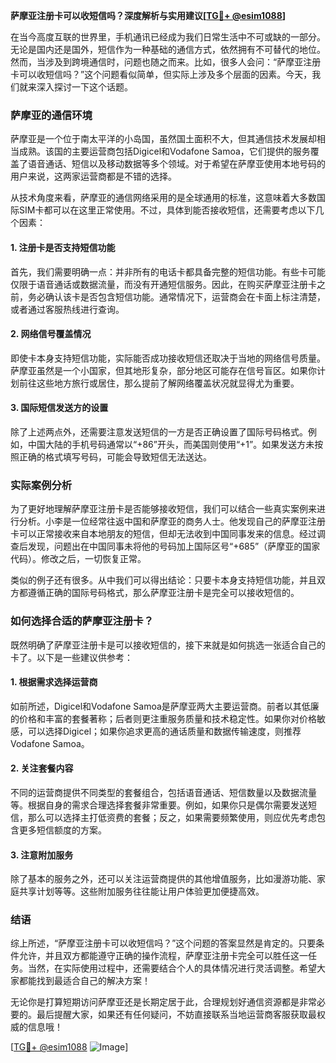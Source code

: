 **萨摩亚注册卡可以收短信吗？深度解析与实用建议[[TG💪+ @esim1088](https://t.me/s/esim1088)]**

在当今高度互联的世界里，手机通讯已经成为我们日常生活中不可或缺的一部分。无论是国内还是国外，短信作为一种基础的通信方式，依然拥有不可替代的地位。然而，当涉及到跨境通信时，问题也随之而来。比如，很多人会问：“萨摩亚注册卡可以收短信吗？”这个问题看似简单，但实际上涉及多个层面的因素。今天，我们就来深入探讨一下这个话题。

### 萨摩亚的通信环境

萨摩亚是一个位于南太平洋的小岛国，虽然国土面积不大，但其通信技术发展却相当成熟。该国的主要运营商包括Digicel和Vodafone Samoa，它们提供的服务覆盖了语音通话、短信以及移动数据等多个领域。对于希望在萨摩亚使用本地号码的用户来说，这两家运营商都是不错的选择。

从技术角度来看，萨摩亚的通信网络采用的是全球通用的标准，这意味着大多数国际SIM卡都可以在这里正常使用。不过，具体到能否接收短信，还需要考虑以下几个因素：

#### 1. 注册卡是否支持短信功能
首先，我们需要明确一点：并非所有的电话卡都具备完整的短信功能。有些卡可能仅限于语音通话或数据流量，而没有开通短信服务。因此，在购买萨摩亚注册卡之前，务必确认该卡是否包含短信功能。通常情况下，运营商会在卡面上标注清楚，或者通过客服热线进行查询。

#### 2. 网络信号覆盖情况
即使卡本身支持短信功能，实际能否成功接收短信还取决于当地的网络信号质量。萨摩亚虽然是一个小国家，但其地形复杂，部分地区可能存在信号盲区。如果你计划前往这些地方旅行或居住，那么提前了解网络覆盖状况就显得尤为重要。

#### 3. 国际短信发送方的设置
除了上述两点外，还需要注意发送短信的一方是否正确设置了国际号码格式。例如，中国大陆的手机号码通常以“+86”开头，而美国则使用“+1”。如果发送方未按照正确的格式填写号码，可能会导致短信无法送达。

### 实际案例分析

为了更好地理解萨摩亚注册卡是否能够接收短信，我们可以结合一些真实案例来进行分析。小李是一位经常往返中国和萨摩亚的商务人士。他发现自己的萨摩亚注册卡可以正常接收来自本地朋友的短信，但却无法收到中国同事发来的信息。经过调查后发现，问题出在中国同事未将他的号码加上国际区号“+685”（萨摩亚的国家代码）。修改之后，一切恢复正常。

类似的例子还有很多。从中我们可以得出结论：只要卡本身支持短信功能，并且双方都遵循正确的国际号码格式，那么萨摩亚注册卡是完全可以接收短信的。

### 如何选择合适的萨摩亚注册卡？

既然明确了萨摩亚注册卡是可以接收短信的，接下来就是如何挑选一张适合自己的卡了。以下是一些建议供参考：

#### 1. 根据需求选择运营商
如前所述，Digicel和Vodafone Samoa是萨摩亚两大主要运营商。前者以其低廉的价格和丰富的套餐著称；后者则更注重服务质量和技术稳定性。如果你对价格敏感，可以选择Digicel；如果你追求更高的通话质量和数据传输速度，则推荐Vodafone Samoa。

#### 2. 关注套餐内容
不同的运营商提供不同类型的套餐组合，包括语音通话、短信数量以及数据流量等。根据自身的需求合理选择套餐非常重要。例如，如果你只是偶尔需要发送短信，那么可以选择主打低资费的套餐；反之，如果需要频繁使用，则应优先考虑包含更多短信额度的方案。

#### 3. 注意附加服务
除了基本的服务之外，还可以关注运营商提供的其他增值服务，比如漫游功能、家庭共享计划等等。这些附加服务往往能让用户体验更加便捷高效。

### 结语

综上所述，“萨摩亚注册卡可以收短信吗？”这个问题的答案显然是肯定的。只要条件允许，并且双方都能遵守正确的操作流程，萨摩亚注册卡完全可以胜任这一任务。当然，在实际使用过程中，还需要结合个人的具体情况进行灵活调整。希望大家都能找到最适合自己的解决方案！

无论你是打算短期访问萨摩亚还是长期定居于此，合理规划好通信资源都是非常必要的。最后提醒大家，如果还有任何疑问，不妨直接联系当地运营商客服获取最权威的信息哦！

[[TG💪+ @esim1088](https://t.me/s/esim1088) ![Image](https://i.postimg.cc/4NQfJmqS/Snipaste-2025-05-13-00-14-12.png)]